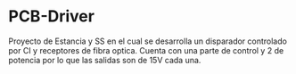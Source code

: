 # PCB-Driver
Proyecto de Estancia y SS en el cual se desarrolla un disparador controlado por CI y receptores de fibra optica. Cuenta con una parte de control y 2 de potencia por lo que las salidas son de 15V cada una.

